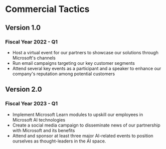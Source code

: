 # Commercial Tactics

## Version 1.0
### Fiscal Year 2022 - Q1
- Host a virtual event for our partners to showcase our solutions through Microsoft's channels
- Run email campaigns targeting our key customer segments
- Attend several key events as a participant and a speaker to enhance our company's reputation among potential customers
## Version 2.0
### Fiscal Year 2023 - Q1
- Implement Microsoft Learn modules to upskill our employees in Microsoft AI technologies
- Create a social media campaign to disseminate news of our partnership with Microsoft and its benefits
- Attend and sponsor at least three major AI-related events to position ourselves as thought-leaders in the AI space.